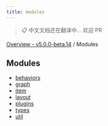 ```yaml
---
title: modules
---
```


> 📋 中文文档还在翻译中... 欢迎 PR

[Overview - v5.0.0-beta.14](README.zh.md) / Modules

## Modules

- [behaviors](modules/behaviors.zh.md)
- [graph](modules/graph.zh.md)
- [item](modules/item.zh.md)
- [layout](modules/layout.zh.md)
- [plugins](modules/plugins.zh.md)
- [types](modules/types.zh.md)
- [util](modules/util.zh.md)
